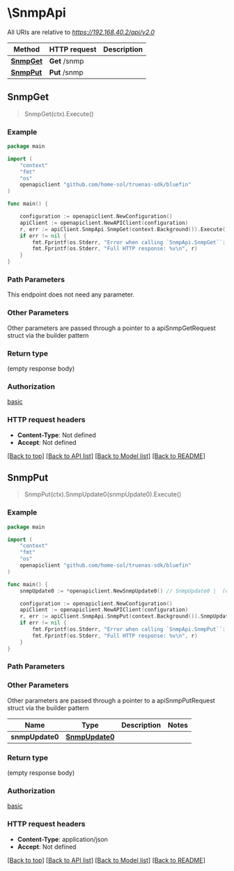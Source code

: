# \SnmpApi

All URIs are relative to *https://192.168.40.2/api/v2.0*

Method | HTTP request | Description
------------- | ------------- | -------------
[**SnmpGet**](SnmpApi.md#SnmpGet) | **Get** /snmp | 
[**SnmpPut**](SnmpApi.md#SnmpPut) | **Put** /snmp | 



## SnmpGet

> SnmpGet(ctx).Execute()





### Example

```go
package main

import (
    "context"
    "fmt"
    "os"
    openapiclient "github.com/home-sol/truenas-sdk/bluefin"
)

func main() {

    configuration := openapiclient.NewConfiguration()
    apiClient := openapiclient.NewAPIClient(configuration)
    r, err := apiClient.SnmpApi.SnmpGet(context.Background()).Execute()
    if err != nil {
        fmt.Fprintf(os.Stderr, "Error when calling `SnmpApi.SnmpGet``: %v\n", err)
        fmt.Fprintf(os.Stderr, "Full HTTP response: %v\n", r)
    }
}
```

### Path Parameters

This endpoint does not need any parameter.

### Other Parameters

Other parameters are passed through a pointer to a apiSnmpGetRequest struct via the builder pattern


### Return type

 (empty response body)

### Authorization

[basic](../README.md#basic)

### HTTP request headers

- **Content-Type**: Not defined
- **Accept**: Not defined

[[Back to top]](#) [[Back to API list]](../README.md#documentation-for-api-endpoints)
[[Back to Model list]](../README.md#documentation-for-models)
[[Back to README]](../README.md)


## SnmpPut

> SnmpPut(ctx).SnmpUpdate0(snmpUpdate0).Execute()





### Example

```go
package main

import (
    "context"
    "fmt"
    "os"
    openapiclient "github.com/home-sol/truenas-sdk/bluefin"
)

func main() {
    snmpUpdate0 := *openapiclient.NewSnmpUpdate0() // SnmpUpdate0 |  (optional)

    configuration := openapiclient.NewConfiguration()
    apiClient := openapiclient.NewAPIClient(configuration)
    r, err := apiClient.SnmpApi.SnmpPut(context.Background()).SnmpUpdate0(snmpUpdate0).Execute()
    if err != nil {
        fmt.Fprintf(os.Stderr, "Error when calling `SnmpApi.SnmpPut``: %v\n", err)
        fmt.Fprintf(os.Stderr, "Full HTTP response: %v\n", r)
    }
}
```

### Path Parameters



### Other Parameters

Other parameters are passed through a pointer to a apiSnmpPutRequest struct via the builder pattern


Name | Type | Description  | Notes
------------- | ------------- | ------------- | -------------
 **snmpUpdate0** | [**SnmpUpdate0**](SnmpUpdate0.md) |  | 

### Return type

 (empty response body)

### Authorization

[basic](../README.md#basic)

### HTTP request headers

- **Content-Type**: application/json
- **Accept**: Not defined

[[Back to top]](#) [[Back to API list]](../README.md#documentation-for-api-endpoints)
[[Back to Model list]](../README.md#documentation-for-models)
[[Back to README]](../README.md)

